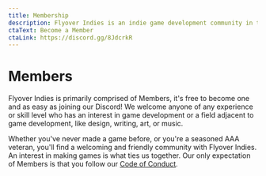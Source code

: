 ```yaml
---
title: Membership
description: Flyover Indies is an indie game development community in the Kansas City region. Join us for events and to connect with game developers in the area.
ctaText: Become a Member
ctaLink: https://discord.gg/8JdcrkR
---
```


# Members

Flyover Indies is primarily comprised of Members, it's free to become one and as easy as joining our Discord! We welcome anyone of any experience or skill level who has an interest in game development or a field adjacent to game development, like design, writing, art, or music.

Whether you've never made a game before, or you're a seasoned AAA veteran, you'll find a welcoming and friendly community with Flyover Indies. An interest in making games is what ties us together. Our only expectation of Members is that you follow our [Code of Conduct](/about).
